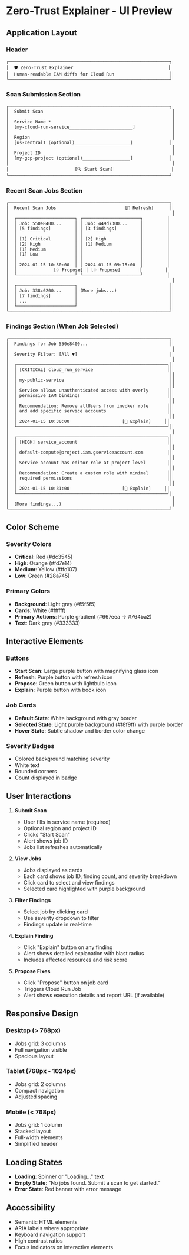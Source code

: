 # Zero-Trust Explainer - UI Preview

## Application Layout

### Header
```
┌─────────────────────────────────────────────────────────────┐
│  🛡️ Zero-Trust Explainer                                    │
│  Human-readable IAM diffs for Cloud Run                     │
└─────────────────────────────────────────────────────────────┘
```

### Scan Submission Section
```
┌─────────────────────────────────────────────────────────────┐
│  Submit Scan                                                 │
│                                                              │
│  Service Name *                                              │
│  [my-cloud-run-service________________________]              │
│                                                              │
│  Region                                                      │
│  [us-central1 (optional)_____________________]              │
│                                                              │
│  Project ID                                                  │
│  [my-gcp-project (optional)__________________]              │
│                                                              │
│                         [🔍 Start Scan]                      │
└─────────────────────────────────────────────────────────────┘
```

### Recent Scan Jobs Section
```
┌─────────────────────────────────────────────────────────────┐
│  Recent Scan Jobs                          [🔄 Refresh]      │
│                                                              │
│  ┌──────────────────────┐ ┌──────────────────────┐         │
│  │ Job: 550e8400...     │ │ Job: 449d7300...     │         │
│  │ [5 findings]         │ │ [3 findings]         │         │
│  │                      │ │                      │         │
│  │ [1] Critical         │ │ [2] High             │         │
│  │ [2] High             │ │ [1] Medium           │         │
│  │ [1] Medium           │ │                      │         │
│  │ [1] Low              │ │                      │         │
│  │                      │ │                      │         │
│  │ 2024-01-15 10:30:00  │ │ 2024-01-15 09:15:00  │         │
│  │              [💡 Propose] │ [💡 Propose]       │         │
│  └──────────────────────┘ └──────────────────────┘         │
│                                                              │
│  ┌──────────────────────┐                                   │
│  │ Job: 338c6200...     │ (More jobs...)                    │
│  │ [7 findings]         │                                   │
│  │ ...                  │                                   │
│  └──────────────────────┘                                   │
└─────────────────────────────────────────────────────────────┘
```

### Findings Section (When Job Selected)
```
┌─────────────────────────────────────────────────────────────┐
│  Findings for Job 550e8400...                               │
│                                                              │
│  Severity Filter: [All ▼]                                   │
│                                                              │
│  ┌─────────────────────────────────────────────────────────┐│
│  │ [CRITICAL] cloud_run_service                            ││
│  │                                                          ││
│  │ my-public-service                                        ││
│  │                                                          ││
│  │ Service allows unauthenticated access with overly       ││
│  │ permissive IAM bindings                                 ││
│  │                                                          ││
│  │ Recommendation: Remove allUsers from invoker role       ││
│  │ and add specific service accounts                       ││
│  │                                                          ││
│  │ 2024-01-15 10:30:00                    [📖 Explain]     ││
│  └─────────────────────────────────────────────────────────┘│
│                                                              │
│  ┌─────────────────────────────────────────────────────────┐│
│  │ [HIGH] service_account                                  ││
│  │                                                          ││
│  │ default-compute@project.iam.gserviceaccount.com         ││
│  │                                                          ││
│  │ Service account has editor role at project level        ││
│  │                                                          ││
│  │ Recommendation: Create a custom role with minimal       ││
│  │ required permissions                                    ││
│  │                                                          ││
│  │ 2024-01-15 10:31:00                    [📖 Explain]     ││
│  └─────────────────────────────────────────────────────────┘│
│                                                              │
│  (More findings...)                                          │
└─────────────────────────────────────────────────────────────┘
```

## Color Scheme

### Severity Colors
- **Critical**: Red (#dc3545)
- **High**: Orange (#fd7e14)
- **Medium**: Yellow (#ffc107)
- **Low**: Green (#28a745)

### Primary Colors
- **Background**: Light gray (#f5f5f5)
- **Cards**: White (#ffffff)
- **Primary Actions**: Purple gradient (#667eea → #764ba2)
- **Text**: Dark gray (#333333)

## Interactive Elements

### Buttons
- **Start Scan**: Large purple button with magnifying glass icon
- **Refresh**: Purple button with refresh icon
- **Propose**: Green button with lightbulb icon
- **Explain**: Purple button with book icon

### Job Cards
- **Default State**: White background with gray border
- **Selected State**: Light purple background (#f8f9ff) with purple border
- **Hover State**: Subtle shadow and border color change

### Severity Badges
- Colored background matching severity
- White text
- Rounded corners
- Count displayed in badge

## User Interactions

1. **Submit Scan**
   - User fills in service name (required)
   - Optional region and project ID
   - Clicks "Start Scan"
   - Alert shows job ID
   - Jobs list refreshes automatically

2. **View Jobs**
   - Jobs displayed as cards
   - Each card shows job ID, finding count, and severity breakdown
   - Click card to select and view findings
   - Selected card highlighted with purple background

3. **Filter Findings**
   - Select job by clicking card
   - Use severity dropdown to filter
   - Findings update in real-time

4. **Explain Finding**
   - Click "Explain" button on any finding
   - Alert shows detailed explanation with blast radius
   - Includes affected resources and risk score

5. **Propose Fixes**
   - Click "Propose" button on job card
   - Triggers Cloud Run Job
   - Alert shows execution details and report URL (if available)

## Responsive Design

### Desktop (> 768px)
- Jobs grid: 3 columns
- Full navigation visible
- Spacious layout

### Tablet (768px - 1024px)
- Jobs grid: 2 columns
- Compact navigation
- Adjusted spacing

### Mobile (< 768px)
- Jobs grid: 1 column
- Stacked layout
- Full-width elements
- Simplified header

## Loading States

- **Loading**: Spinner or "Loading..." text
- **Empty State**: "No jobs found. Submit a scan to get started."
- **Error State**: Red banner with error message

## Accessibility

- Semantic HTML elements
- ARIA labels where appropriate
- Keyboard navigation support
- High contrast ratios
- Focus indicators on interactive elements
